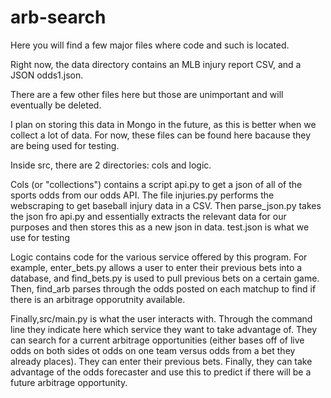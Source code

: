 # arb-search

Here you will find a few major files where code and such is located.

Right now, the data directory contains an MLB injury report CSV, and a JSON odds1.json.

There are a few other files here but those are unimportant and will eventually be deleted.

I plan on storing this data in Mongo in the future, as this is better when we collect a lot of data.
For now, these files can be found here bacause they are being used for testing.

Inside src, there are 2 directories: cols and logic.

Cols (or "collections") contains a script api.py to get a json of all of the sports odds from our odds API.
The file injuries.py performs the webscraping to get baseball injury data in a CSV.
Then parse_json.py takes the json fro api.py and essentially extracts the relevant data for our purposes
and then stores this as a new json in data. test.json is what we use for testing

Logic contains code for the various service offered by this program. For example, enter_bets.py allows a
user to enter their previous bets into a database, and find_bets.py is used to pull previous bets on a
certain game. Then, find_arb parses through the odds posted on each matchup to find if there is an
arbitrage opporutnity available.

Finally,src/main.py is what the user interacts with. Through the command line they indicate here which service
they want to take advantage of. They can search for a current arbitrage opportunities (either bases off of
live odds on both sides ot odds on one team versus odds from a bet they already places). They can enter their
previous bets. Finally, they can take advantage of the odds forecaster and use this to predict if there
will be a future arbitrage opportunity.
